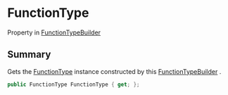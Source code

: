 # FunctionType

Property in [FunctionTypeBuilder](yarn.compiler.functiontypebuilder.md)

## Summary

Gets the [FunctionType](yarn.compiler.functiontypebuilder.functiontype.md) instance constructed by this [FunctionTypeBuilder](yarn.compiler.functiontypebuilder.md) .

```csharp
public FunctionType FunctionType { get; };
```
